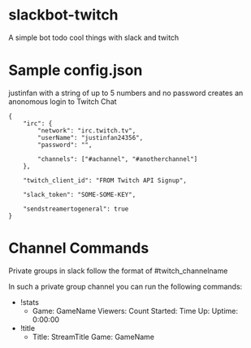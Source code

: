 # slackbot-twitch
A simple bot todo cool things with slack and twitch

# Sample config.json

justinfan with a string of up to 5 numbers and no password creates an anonomous login to Twitch Chat

```
{
    "irc": {
        "network": "irc.twitch.tv",
        "userName": "justinfan24356",
        "password": "",

        "channels": ["#achannel", "#anotherchannel"]
    },

    "twitch_client_id": "FROM Twitch API Signup",

    "slack_token": "SOME-SOME-KEY",

    "sendstreamertogeneral": true
}
```

# Channel Commands

Private groups in slack follow the format of #twitch_channelname

In such a private group channel you can run the following commands:

  - !stats
    - Game: GameName Viewers: Count Started: Time Up: Uptime: 0:00:00
  - !title
    - Title: StreamTitle Game: GameName

